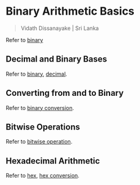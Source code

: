 # Binary Arithmetic Basics

> Vidath Dissanayake | Sri Lanka

Refer to [binary](../../../../../general/encoding%20and%20decoding/binary/binary.md)

## Decimal and Binary Bases

Refer to [binary](../../../../../general/encoding%20and%20decoding/binary/binary.md), [decimal](../../../../../general/encoding%20and%20decoding/decimal/decimal.md).

## Converting from and to Binary

Refer to [binary conversion](../../../../../general/encoding%20and%20decoding/binary/binary%20conversion.md).

## Bitwise Operations

Refer to [bitwise operation](../../../../../general/arithmetic/bitwise/bitwise%20operation.md).

## Hexadecimal Arithmetic

Refer to [hex](../../../../../general/encoding%20and%20decoding/hex/hex.md), [hex conversion](../../../../../general/encoding%20and%20decoding/hex/hex%20conversion.md).